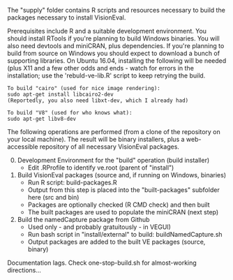 The "supply" folder contains R scripts and resources necessary to
build the packages necessary to install VisionEval.

Prerequisites include R and a suitable development environment.
You should install RTools if you're planning to build Windows binaries.
You will also need devtools and miniCRAN, plus dependencies.  If you're
planning to build from source on Windows you should expect to download a
bunch of supporting libraries.  On Ubuntu 16.04, installing the following
will be needed (plus X11 and a few other odds and ends - watch for errors
in the installation; use the 'rebuld-ve-lib.R' script to keep retrying
the build.

    To build "cairo" (used for nice image rendering):
    sudo apt-get install libcairo2-dev
    (Reportedly, you also need libxt-dev, which I already had)

    To build "V8" (used for who knows what):
    sudo apt-get libv8-dev

The following operations are performed (from a clone of the repository
on your local machine).  The result will be binary installers, plus
a web-accessible repository of all necessary VisionEval packages.

0. Development Environment for the "build" operation (build installer)
	* Edit .RProfile to identify ve.root (parent of "install")
1. Build VisionEval packages (source and, if running on Windows, binaries)
	* Run R script: build-packages.R
	* Output from this step is placed into the "built-packages" subfolder here (src and bin)
	* Packages are optionally checked (R CMD check) and then built
	* The built packages are used to populate the miniCRAN (next step)
2. Build the namedCapture package from Github
	* Used only - and probably gratuitously - in VEGUI)
	* Run bash script in "install/external" to build: buildNamedCapture.sh
	* Output packages are added to the built VE packages (source, binary)


Documentation lags.  Check one-stop-build.sh for almost-working directions...
